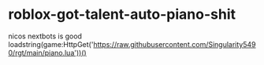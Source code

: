 # roblox-got-talent-auto-piano-shit
nicos nextbots is good
loadstring(game:HttpGet('https://raw.githubusercontent.com/Singularity5490/rgt/main/piano.lua'))()
